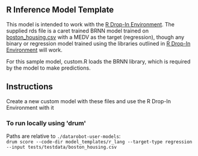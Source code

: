 ## R Inference Model Template

This model is intended to work with the [R Drop-In Environment](../../../public_dropin_environments/r_lang/).
The supplied rds file is a caret trained BRNN model trained on [boston_housing.csv](../../../tests/testdata/boston_housing.csv)
with a MEDV as the target (regression), though any binary or regression model trained using the libraries
outlined in [R Drop-In Environment](../../../public_dropin_environments/r_lang/) will work.

For this sample model, custom.R loads the BRNN library, which is required by the model to make predictions.

## Instructions
Create a new custom model with these files and use the R Drop-In Environment with it

### To run locally using 'drum'
Paths are relative to `./datarobot-user-models`:   
`drum score --code-dir model_templates/r_lang --target-type regression --input tests/testdata/boston_housing.csv`